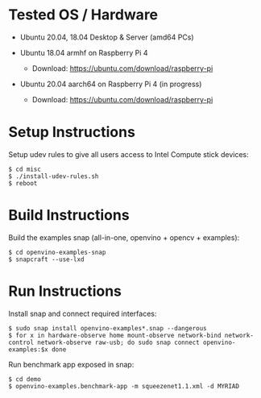 # Tested OS / Hardware

- Ubuntu 20.04, 18.04 Desktop & Server (amd64 PCs)

- Ubuntu 18.04 armhf on Raspberry Pi 4

  - Download: https://ubuntu.com/download/raspberry-pi

- Ubuntu 20.04 aarch64 on Raspberry Pi 4 (in progress)

  - Download: https://ubuntu.com/download/raspberry-pi

# Setup Instructions

Setup udev rules to give all users access to Intel Compute stick devices:

```
$ cd misc
$ ./install-udev-rules.sh
$ reboot
```

# Build Instructions

Build the examples snap (all-in-one, openvino + opencv + examples):

```
$ cd openvino-examples-snap
$ snapcraft --use-lxd
```

# Run Instructions

Install snap and connect required interfaces:

```
$ sudo snap install openvino-examples*.snap --dangerous
$ for x in hardware-observe home mount-observe network-bind network-control network-observe raw-usb; do sudo snap connect openvino-examples:$x done
```

Run benchmark app exposed in snap:

```
$ cd demo
$ openvino-examples.benchmark-app -m squeezenet1.1.xml -d MYRIAD
```
